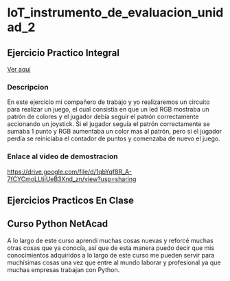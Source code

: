# IoT_instrumento_de_evaluacion_unidad_2

## Ejercicio Practico Integral
[Ver aqui](https://github.com/RamirezLuisManuel/IoT_instrumento_de_evaluacion_unidad_2/tree/main/Ejercicio_Practico_Integral)
### Descripcion
En este ejercicio mi compañero de trabajo y yo realizaremos un circuito para realizar un juego, el cual consistía en que un led RGB mostraba un patrón de colores y el jugador debía seguir el patrón correctamente accionando un joystick.
Si el jugador seguía el patrón correctamente se sumaba 1 punto y RGB aumentaba un color mas al patrón, pero si el jugador perdía se reiniciaba el contador de puntos y comenzaba de nuevo el juego.
### Enlace al video de demostracion
https://drive.google.com/file/d/1qbYqf8R_A-7fCYCmoLLtiiUeB3Xnd_zn/view?usp=sharing

## Ejercicios Practicos En Clase



## Curso Python NetAcad
A lo largo de este curso aprendí muchas cosas nuevas y reforcé muchas otras cosas que ya conocía, así que de esta manera puedo decir que mis conocimientos adquiridos a lo largo de este curso me pueden servir para muchísimas cosas una vez que entre al mundo laborar y profesional ya que muchas empresas trabajan con Python. 
